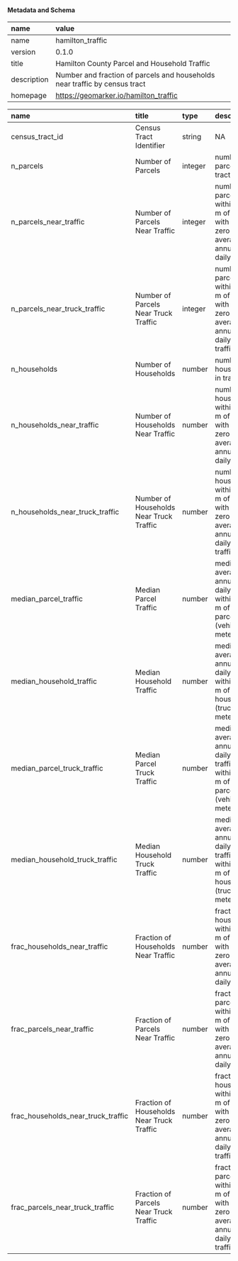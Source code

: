#### Metadata and Schema

|name     |value                                        |
|:--------|:--------------------------------------------|
|name     |hamilton_traffic                             |
|version  |0.1.0                                        |
|title    |Hamilton County Parcel and Household Traffic |
|description | Number and fraction of parcels and households near traffic by census tract |
|homepage |https://geomarker.io/hamilton_traffic        |

|name                               |title                                     |type    |description                                                                                   |
|:----------------------------------|:-----------------------------------------|:-------|:---------------------------------------------------------------------------------------------|
|census_tract_id                    |Census Tract Identifier                   |string  |NA                                                                                            |
|n_parcels                          |Number of Parcels                         |integer |number of parcels in tract                                                                    |
|n_parcels_near_traffic             |Number of Parcels Near Traffic            |integer |number of parcels within 400 m of roads with non-zero average annual daily traffic            |
|n_parcels_near_truck_traffic       |Number of Parcels Near Truck Traffic      |integer |number of parcels within 400 m of roads with non-zero average annual daily truck traffic      |
|n_households                       |Number of Households                      |number  |number of households in tract                                                                 |
|n_households_near_traffic          |Number of Households Near Traffic         |number  |number of households within 400 m of roads with non-zero average annual daily traffic         |
|n_households_near_truck_traffic    |Number of Households Near Truck Traffic   |number  |number of households within 400 m of roads with non-zero average annual daily truck traffic   |
|median_parcel_traffic              |Median Parcel Traffic                     |number  |median average annual daily traffic within 400 m of each parcel (vehicle-meters)              |
|median_household_traffic           |Median Household Traffic                  |number  |median average annual daily traffic within 400 m of each household (truck-meters)             |
|median_parcel_truck_traffic        |Median Parcel Truck Traffic               |number  |median average annual daily truck traffic within 400 m of each parcel (vehicle-meters)        |
|median_household_truck_traffic     |Median Household Truck Traffic            |number  |median average annual daily truck traffic within 400 m of each household (truck-meters)       |
|frac_households_near_traffic       |Fraction of Households Near Traffic       |number  |fraction of households within 400 m of roads with non-zero average annual daily traffic       |
|frac_parcels_near_traffic          |Fraction of Parcels Near Traffic          |number  |fraction of parcels within 400 m of roads with non-zero average annual daily traffic          |
|frac_households_near_truck_traffic |Fraction of Households Near Truck Traffic |number  |fraction of households within 400 m of roads with non-zero average annual daily truck traffic |
|frac_parcels_near_truck_traffic    |Fraction of Parcels Near Truck Traffic    |number  |fraction of parcels within 400 m of roads with non-zero average annual daily truck traffic    |
